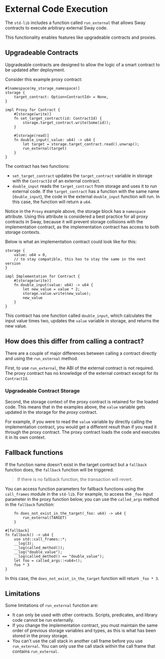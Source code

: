 # External Code Execution

The `std-lib` includes a function called `run_external` that allows Sway contracts to execute arbitrary external Sway code.

This functionality enables features like upgradeable contracts and
proxies.

## Upgradeable Contracts

Upgradeable contracts are designed to allow the logic of a smart contract to be updated after deployment.

Consider this example proxy contract:

```sway
#[namespace(my_storage_namespace)]
storage {
    target_contract: Option<ContractId> = None,
}

impl Proxy for Contract {
    #[storage(write)]
    fn set_target_contract(id: ContractId) {
        storage.target_contract.write(Some(id));
    }

    #[storage(read)]
    fn double_input(_value: u64) -> u64 {
        let target = storage.target_contract.read().unwrap();
        run_external(target)
    }
}
```

The contract has two functions:

- `set_target_contract` updates the `target_contract` variable in storage with the `ContractId` of an external contract.
- `double_input` reads the `target_contract` from storage and uses it to run external code. If the `target_contract` has a function with the same name (`double_input`), the code in the external `double_input` function will run.
In this case, the function will return a `u64`.

Notice in the `Proxy` example above, the storage block has a `namespace` attribute. Using this attribute is considered a best practice for all proxy contracts in Sway, because it will prevent storage collisions with the implementation contract, as the implementation contract has access to both storage contexts.

Below is what an implementation contract could look like for this:

```sway
storage {
    value: u64 = 0,
    // to stay compatible, this has to stay the same in the next version
}

impl Implementation for Contract {
    #[storage(write)]
    fn double_input(value: u64) -> u64 {
        let new_value = value * 2;
        storage.value.write(new_value);
        new_value
    }
}
```

This contract has one function called `double_input`, which calculates the input value times two, updates the `value` variable in storage, and returns the new value.

## How does this differ from calling a contract?

There are a couple of major differences between calling a contract directly and using the `run_external` method.

First, to use `run_external`, the ABI of the external contract is not required. The proxy contract has no knowledge of the external contract except for its `ContractId`.

### Upgradeable Contract Storage

Second, the storage context of the proxy contract is retained for the loaded code.
This means that in the examples above, the `value` variable gets updated in the storage for the *proxy* contract.

For example, if you were to read the `value` variable by directly calling the implementation contract, you would get a different result than if you read it through the proxy contract.
The proxy contract loads the code and executes it in its own context.

## Fallback functions

If the function name doesn't exist in the target contract but a `fallback` function does, the `fallback` function will be triggered.

> If there is no fallback function, the transaction will revert.

You can access function parameters for fallback functions using the `call_frames` module in the `std-lib`.
For example, to access the `_foo` input parameter in the proxy function below, you can use the `called_args` method in the `fallback` function:

```sway
    fn does_not_exist_in_the_target(_foo: u64) -> u64 {
        run_external(TARGET)
    }
```

```sway
#[fallback]
fn fallback() -> u64 {
    use std::call_frames::*;
    __log(3);
    __log(called_method());
    __log("double_value");
    __log(called_method() == "double_value");
    let foo = called_args::<u64>();
    foo * 3
}
```

In this case, the `does_not_exist_in_the_target` function will return `_foo * 3`.

## Limitations

Some limitations of `run_external` function are:

- It can only be used with other contracts. Scripts, predicates, and library code cannot be run externally.
- If you change the implementation contract, you must maintain the same order of previous storage variables and types, as this is what has been stored in the proxy storage.
- You can't use the call stack in another call frame before you use `run_external`. You can only use the call stack within the call frame that contains `run_external`.
